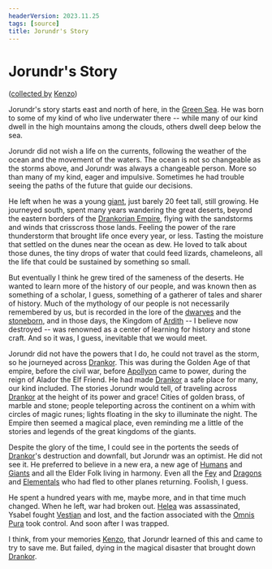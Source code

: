 ```yaml
---
headerVersion: 2023.11.25
tags: [source]
title: Jorundr's Story
---
```

# Jorundr's Story
([collected by](<../session-notes/session-71-dufr.md>) [Kenzo](<../../../people/pcs/dunmar-fellowship/kenzo.md>))

Jorundr's story starts east and north of here, in the [Green Sea](<../../../gazetteer/green-sea.md>). He was born to some of my kind of who live underwater there -- while many of our kind dwell in the high mountains among the clouds, others dwell deep below the sea. 

Jorundr did not wish a life on the currents, following the weather of the ocean and the movement of the waters. The ocean is not so changeable as the storms above, and Jorundr was always a changeable person. More so than many of my kind, eager and impulsive. Sometimes he had trouble seeing the paths of the future that guide our decisions. 

He left when he was a young [giant](<../../../species/unusual-species/giants.md>), just barely 20 feet tall, still growing. He journeyed south, spent many years wandering the great deserts, beyond the eastern borders of the [Drankorian Empire](<../../../history/drankorian-era/drankorian-empire.md>), flying with the sandstorms and winds that crisscross those lands. Feeling the power of the rare thunderstorm that brought life once every year, or less. Tasting the moisture that settled on the dunes near the ocean as dew. He loved to talk about those dunes, the tiny drops of water that could feed lizards, chameleons, all the life that could be sustained by something so small.

But eventually I think he grew tired of the sameness of the deserts. He wanted to learn more of the history of our people, and was known then as something of a scholar, I guess, something of a gatherer of tales and sharer of history. Much of the mythology of our people is not necessarily remembered by us, but is recorded in the lore of the [dwarves](<../../../species/dwarves.md>) and the [stoneborn](<../../../species/stoneborn.md>), and in those days, the Kingdom of [Ardith](<../../../gazetteer/central-highlands/dwarven-kingdoms/ardith.md>) -- I believe now destroyed -- was renowned as a center of learning for history and stone craft. And so it was, I guess, inevitable that we would meet. 

Jorundr did not have the powers that I do, he could not travel as the storm, so he journeyed across [Drankor](<../../../history/drankorian-era/drankorian-empire.md>). This was during the Golden Age of that empire, before the civil war, before [Apollyon](<../../../people/historical-figures/drankorian-emperors/apollyon.md>) came to power, during the reign of Alador the Elf Friend. He had made [Drankor](<../../../history/drankorian-era/drankor.md>) a safe place for many, our kind included. The stories Jorundr would tell, of traveling across [Drankor](<../../../history/drankorian-era/drankorian-empire.md>) at the height of its power and grace! Cities of golden brass, of marble and stone; people teleporting across the continent on a whim with circles of magic runes; lights floating in the sky to illuminate the night. The Empire then seemed a magical place, even reminding me a little of the stories and legends of the great kingdoms of the giants. 

Despite the glory of the time, I could see in the portents the seeds of [Drankor](<../../../history/drankorian-era/drankorian-empire.md>)'s destruction and downfall, but Jorundr was an optimist. He did not see it. He preferred to believe in a new era, a new age of [Humans](<../../../species/humans.md>) and [Giants](<../../../species/unusual-species/giants.md>) and all the Elder Folk living in harmony. Even all the [Fey](<../../../species/extraplanar/fey.md>) and [Dragons](<../../../species/unusual-species/dragons.md>) and [Elementals](<../../../species/extraplanar/elementals.md>) who had fled to other planes returning. Foolish, I guess. 

He spent a hundred years with me, maybe more, and in that time much changed. When he left, war had broken out. [Helea](<../../../people/historical-figures/drankorian-emperors/helea.md>) was assassinated, Ysabel fought [Vestian](<../../../people/historical-figures/drankorian-emperors/vestian.md>) and lost, and the faction associated with the [Omnis Pura](<../../../groups/drankorian-societies/omnis-pura.md>) took control. And soon after I was trapped. 

I think, from your memories [Kenzo](<../../../people/pcs/dunmar-fellowship/kenzo.md>), that Jorundr learned of this and came to try to save me. But failed, dying in the magical disaster that brought down [Drankor](<../../../history/drankorian-era/drankorian-empire.md>). 
